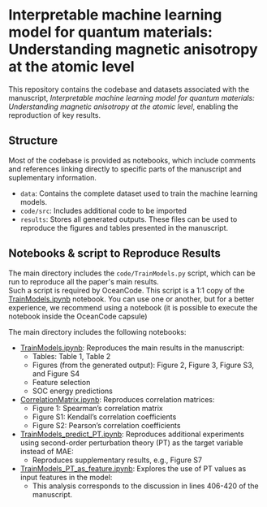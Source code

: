 # Interpretable machine learning model for quantum materials: Understanding magnetic anisotropy at the atomic level
This repository contains the codebase and datasets associated with the manuscript, *Interpretable machine learning model for quantum materials: Understanding magnetic anisotropy at the atomic level*, enabling the reproduction of key results. 

## Structure
Most of the codebase is provided as notebooks, which include comments and references linking directly to specific parts of the manuscript and suplementary information.

* `data`: Contains the complete dataset used to train the machine learning models.
* `code/src`: Includes additional code to be imported
* `results`: Stores all generated outputs. These files can be used to reproduce the figures and tables presented in the manuscript.

## Notebooks & script to Reproduce Results
The main directory includes the `code/TrainModels.py` script, which can be run to reproduce all the paper's main results.  
Such a script is required by OceanCode. This script is a 1:1 copy of the [TrainModels.ipynb](code/TrainModels.ipynb) notebook. 
You can use one or another, but for a better experience, we recommend using a notebook (it is possible to execute the notebook inside the OceanCode capsule)

The main directory includes the following notebooks:
* [TrainModels.ipynb](code/TrainModels.ipynb): Reproduces the main results in the manuscript:
  * Tables: Table 1, Table 2
  * Figures (from the generated output): Figure 2, Figure 3, Figure S3, and Figure S4
  * Feature selection
  * SOC energy predictions
* [CorrelationMatrix.ipynb](code/CorrelationMatrix.ipynb): Reproduces correlation matrices:
  * Figure 1: Spearman’s correlation matrix
  * Figure S1: Kendall’s correlation coefficients
  * Figure S2: Pearson’s correlation coefficients
* [TrainModels_predict_PT.ipynb](code/TrainModels_predict_PT.ipynb): Reproduces additional experiments using second-order perturbation theory (PT) as the target variable instead of MAE:
  * Reproduces supplementary results, e.g., Figure S7
* [TrainModels_PT_as_feature.ipynb](code/TrainModels_PT_as_feature.ipynb): Explores the use of PT values as input features in the model:
  * This analysis corresponds to the discussion in lines 406-420 of the manuscript.
